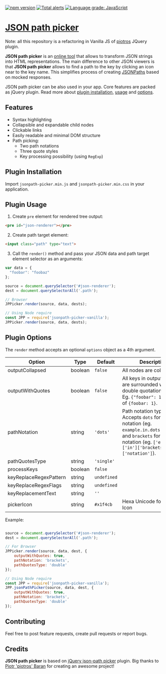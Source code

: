 [![npm version](https://badge.fury.io/js/jsonpath-picker-vanilla.svg)](https://badge.fury.io/js/jsonpath-picker-vanilla) [![Total alerts](https://img.shields.io/lgtm/alerts/g/ryshu/jsonpath-picker.svg?logo=lgtm&logoWidth=18)](https://lgtm.com/projects/g/ryshu/jsonpath-picker/alerts/) [![Language grade: JavaScript](https://img.shields.io/lgtm/grade/javascript/g/ryshu/jsonpath-picker.svg?logo=lgtm&logoWidth=18)](https://lgtm.com/projects/g/ryshu/jsonpath-picker/context:javascript)

# [JSON path picker](https://ryshu.github.io/jsonpath-picker/)

Note: all this repository is a refactoring in Vanilla JS of [piotros](https://github.com/piotros/json-path-picker) JQuery plugin.

**JSON path picker** is an [online tool](https://ryshu.github.io/jsonpath-picker/) that allows to transform JSON strings into HTML representations.
The main difference to other JSON viewers is that **JSON path picker** allows to find a path to the key by clicking an icon near to the key name.
This simplifies process of creating [JSONPaths](http://goessner.net/articles/JsonPath/) based on mocked responses.

JSON path picker can be also used in your app. Core features are packed as jQuery plugin. Read more about [plugin installation](#plugin-installation), [usage](#plugin-usage) and [options](#plugin-options).

## Features

- Syntax highlighting
- Collapsible and expandable child nodes
- Clickable links
- Easily readable and minimal DOM structure
- Path picking:
  * Two path notations
  * Three quote styles
  * Key processing possibility (using `RegExp`)

## Plugin Installation

Import `jsonpath-picker.min.js` and `jsonpath-picker.min.css` in your application.

## Plugin Usage

1. Create `pre` element for rendered tree output:

  ```html
  <pre id="json-renderer"></pre>
  ```

2. Create path target element:

  ```html
  <input class="path" type="text">
  ```

3. Call the `render()` method and pass your JSON data and path target element selector as an arguments:

  ```js
  var data = {
    "foobar": "foobaz"
  };

  source = document.querySelector('#json-renderer');
  dest = document.querySelectorAll('.path');

  // Browser
  JPPicker.render(source, data, dests);

  // Using Node require
  const JPP = require('jsonpath-picker-vanilla');
  JPPicker.render(source, data, dests);
  ```

## Plugin Options

The `render` method accepts an optional `options` object as a 4th argument.

| Option                     | Type      | Default         | Description                                              |
|----------------------------|-----------|-----------------|----------------------------------------------------------|
| outputCollapsed            | boolean   | `false`         | All nodes are collapsed.                                 |
| outputWithQuotes           | boolean   | `false`         | All keys in output HTML are surrounded with double quotation marks. Eg. `{"foobar": 1}` instead of `{foobar: 1}`.                                                             |
| pathNotation               | string    | `'dots'`        | Path notation type. Accepts `dots` for dots notation (eg. `example.in.dots.notation`) and `brackets` for brackets notation (eg. `['example']['in']['brackets']['notation']`). |
| pathQuotesType             | string    | `'single'`      |  |
| processKeys                | boolean   | `false`         |  |
| keyReplaceRegexPattern     | string    | `undefined`     |  |
| keyReplaceRegexFlags       | string    | `undefined`     |  |
| keyReplacementText         | string    | `''`            |  |
| pickerIcon | string | `#x1f4cb` | Hexa Unicode for picker Icon |

Example:

```js

source = document.querySelector('#json-renderer');
dest = document.querySelectorAll('.path');

// For Browser
JPPicker.render(source, data, dest, {
    outputWithQuotes: true,
    pathNotation: 'brackets',
    pathQuotesType: 'double'
});

// Using Node require
const JPP = require('jsonpath-picker-vanilla');
JPP.jsonPathPicker(source, data, dest, {
    outputWithQuotes: true,
    pathNotation: 'brackets',
    pathQuotesType: 'double'
});
```

## Contributing

Feel free to post feature requests, create pull requests or report bugs.

## Credits

**JSON path picker** is based on [jQuery json-path picker](https://github.com/piotros/json-path-picker) plugin.
Big thanks to [Piotr 'piotros' Baran](https://github.com/piotros) for creating an awesome project!
